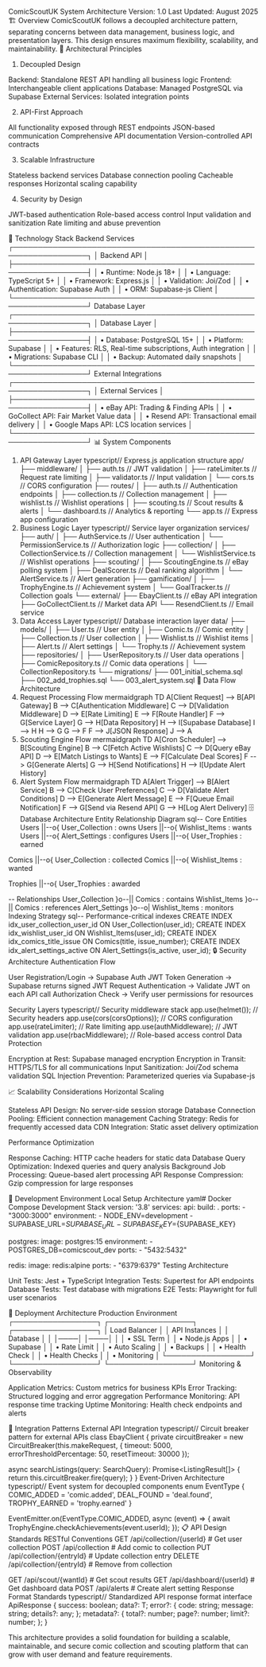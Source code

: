 ComicScoutUK System Architecture
Version: 1.0
Last Updated: August 2025
🏗️ Overview
ComicScoutUK follows a decoupled architecture pattern, separating concerns between data management, business logic, and presentation layers. This design ensures maximum flexibility, scalability, and maintainability.
🎯 Architectural Principles
1. Decoupled Design

Backend: Standalone REST API handling all business logic
Frontend: Interchangeable client applications
Database: Managed PostgreSQL via Supabase
External Services: Isolated integration points

2. API-First Approach

All functionality exposed through REST endpoints
JSON-based communication
Comprehensive API documentation
Version-controlled API contracts

3. Scalable Infrastructure

Stateless backend services
Database connection pooling
Cacheable responses
Horizontal scaling capability

4. Security by Design

JWT-based authentication
Role-based access control
Input validation and sanitization
Rate limiting and abuse prevention

🔧 Technology Stack
Backend Services
┌─────────────────────────────────────────────────────────────────┐
│                          Backend API                            │
├─────────────────────────────────────────────────────────────────┤
│ • Runtime: Node.js 18+                                        │
│ • Language: TypeScript 5+                                     │
│ • Framework: Express.js                                       │
│ • Validation: Joi/Zod                                         │
│ • Authentication: Supabase Auth                               │
│ • ORM: Supabase-js Client                                     │
└─────────────────────────────────────────────────────────────────┘
Database Layer
┌─────────────────────────────────────────────────────────────────┐
│                        Database Layer                           │
├─────────────────────────────────────────────────────────────────┤
│ • Database: PostgreSQL 15+                                    │
│ • Platform: Supabase                                          │
│ • Features: RLS, Real-time subscriptions, Auth integration    │
│ • Migrations: Supabase CLI                                    │
│ • Backup: Automated daily snapshots                           │
└─────────────────────────────────────────────────────────────────┘
External Integrations
┌─────────────────────────────────────────────────────────────────┐
│                    External Services                            │
├─────────────────────────────────────────────────────────────────┤
│ • eBay API: Trading & Finding APIs                            │
│ • GoCollect API: Fair Market Value data                       │
│ • Resend API: Transactional email delivery                    │
│ • Google Maps API: LCS location services                      │
└─────────────────────────────────────────────────────────────────┘
📊 System Components
1. API Gateway Layer
typescript// Express.js application structure
app/
├── middleware/
│   ├── auth.ts          // JWT validation
│   ├── rateLimiter.ts   // Request rate limiting
│   ├── validator.ts     // Input validation
│   └── cors.ts          // CORS configuration
├── routes/
│   ├── auth.ts          // Authentication endpoints
│   ├── collection.ts    // Collection management
│   ├── wishlist.ts      // Wishlist operations
│   ├── scouting.ts      // Scout results & alerts
│   └── dashboard.ts     // Analytics & reporting
└── app.ts               // Express app configuration
2. Business Logic Layer
typescript// Service layer organization
services/
├── auth/
│   ├── AuthService.ts           // User authentication
│   └── PermissionService.ts     // Authorization logic
├── collection/
│   ├── CollectionService.ts     // Collection management
│   └── WishlistService.ts       // Wishlist operations
├── scouting/
│   ├── ScoutingEngine.ts        // eBay polling system
│   ├── DealScorer.ts           // Deal ranking algorithm
│   └── AlertService.ts          // Alert generation
├── gamification/
│   ├── TrophyEngine.ts          // Achievement system
│   └── GoalTracker.ts           // Collection goals
└── external/
    ├── EbayClient.ts            // eBay API integration
    ├── GoCollectClient.ts       // Market data API
    └── ResendClient.ts          // Email service
3. Data Access Layer
typescript// Database interaction layer
data/
├── models/
│   ├── User.ts              // User entity
│   ├── Comic.ts             // Comic entity
│   ├── Collection.ts        // User collection
│   ├── Wishlist.ts          // Wishlist items
│   ├── Alert.ts             // Alert settings
│   └── Trophy.ts            // Achievement system
├── repositories/
│   ├── UserRepository.ts    // User data operations
│   ├── ComicRepository.ts   // Comic data operations
│   └── CollectionRepository.ts
└── migrations/
    ├── 001_initial_schema.sql
    ├── 002_add_trophies.sql
    └── 003_alert_system.sql
🔄 Data Flow Architecture
1. Request Processing Flow
mermaidgraph TD
    A[Client Request] --> B[API Gateway]
    B --> C[Authentication Middleware]
    C --> D[Validation Middleware]
    D --> E[Rate Limiting]
    E --> F[Route Handler]
    F --> G[Service Layer]
    G --> H[Data Repository]
    H --> I[Supabase Database]
    I --> H
    H --> G
    G --> F
    F --> J[JSON Response]
    J --> A
2. Scouting Engine Flow
mermaidgraph TD
    A[Cron Scheduler] --> B[Scouting Engine]
    B --> C[Fetch Active Wishlists]
    C --> D[Query eBay API]
    D --> E[Match Listings to Wants]
    E --> F[Calculate Deal Scores]
    F --> G[Generate Alerts]
    G --> H[Send Notifications]
    H --> I[Update Alert History]
3. Alert System Flow
mermaidgraph TD
    A[Alert Trigger] --> B[Alert Service]
    B --> C[Check User Preferences]
    C --> D[Validate Alert Conditions]
    D --> E[Generate Alert Message]
    E --> F[Queue Email Notification]
    F --> G[Send via Resend API]
    G --> H[Log Alert Delivery]
🗄️ Database Architecture
Entity Relationship Diagram
sql-- Core Entities
Users ||--o{ User_Collection : owns
Users ||--o{ Wishlist_Items : wants
Users ||--o{ Alert_Settings : configures
Users ||--o{ User_Trophies : earned

Comics ||--o{ User_Collection : collected
Comics ||--o{ Wishlist_Items : wanted

Trophies ||--o{ User_Trophies : awarded

-- Relationships
User_Collection }o--|| Comics : contains
Wishlist_Items }o--|| Comics : references
Alert_Settings }o--o| Wishlist_Items : monitors
Indexing Strategy
sql-- Performance-critical indexes
CREATE INDEX idx_user_collection_user_id ON User_Collection(user_id);
CREATE INDEX idx_wishlist_user_id ON Wishlist_Items(user_id);
CREATE INDEX idx_comics_title_issue ON Comics(title, issue_number);
CREATE INDEX idx_alert_settings_active ON Alert_Settings(is_active, user_id);
🔒 Security Architecture
Authentication Flow

User Registration/Login → Supabase Auth
JWT Token Generation → Supabase returns signed JWT
Request Authentication → Validate JWT on each API call
Authorization Check → Verify user permissions for resources

Security Layers
typescript// Security middleware stack
app.use(helmet());                    // Security headers
app.use(cors(corsOptions));          // CORS configuration
app.use(rateLimiter);                // Rate limiting
app.use(authMiddleware);             // JWT validation
app.use(rbacMiddleware);             // Role-based access control
Data Protection

Encryption at Rest: Supabase managed encryption
Encryption in Transit: HTTPS/TLS for all communications
Input Sanitization: Joi/Zod schema validation
SQL Injection Prevention: Parameterized queries via Supabase-js

📈 Scalability Considerations
Horizontal Scaling

Stateless API Design: No server-side session storage
Database Connection Pooling: Efficient connection management
Caching Strategy: Redis for frequently accessed data
CDN Integration: Static asset delivery optimization

Performance Optimization

Response Caching: HTTP cache headers for static data
Database Query Optimization: Indexed queries and query analysis
Background Job Processing: Queue-based alert processing
API Response Compression: Gzip compression for large responses

🔧 Development Environment
Local Setup Architecture
yaml# Docker Compose Development Stack
version: '3.8'
services:
  api:
    build: .
    ports:
      - "3000:3000"
    environment:
      - NODE_ENV=development
      - SUPABASE_URL=${SUPABASE_URL}
      - SUPABASE_KEY=${SUPABASE_KEY}
  
  postgres:
    image: postgres:15
    environment:
      - POSTGRES_DB=comicscout_dev
    ports:
      - "5432:5432"
  
  redis:
    image: redis:alpine
    ports:
      - "6379:6379"
Testing Architecture

Unit Tests: Jest + TypeScript
Integration Tests: Supertest for API endpoints
Database Tests: Test database with migrations
E2E Tests: Playwright for full user scenarios

🚀 Deployment Architecture
Production Environment
┌─────────────────┐    ┌─────────────────┐    ┌─────────────────┐
│   Load Balancer │    │  API Instances  │    │    Database     │
│                 │────│                 │────│                 │
│  • SSL Term     │    │ • Node.js Apps  │    │ • Supabase      │
│  • Rate Limit   │    │ • Auto Scaling  │    │ • Backups       │
│  • Health Check │    │ • Health Checks │    │ • Monitoring    │
└─────────────────┘    └─────────────────┘    └─────────────────┘
Monitoring & Observability

Application Metrics: Custom metrics for business KPIs
Error Tracking: Structured logging and error aggregation
Performance Monitoring: API response time tracking
Uptime Monitoring: Health check endpoints and alerts

🔄 Integration Patterns
External API Integration
typescript// Circuit breaker pattern for external APIs
class EbayClient {
  private circuitBreaker = new CircuitBreaker(this.makeRequest, {
    timeout: 5000,
    errorThresholdPercentage: 50,
    resetTimeout: 30000
  });

  async searchListings(query: SearchQuery): Promise<ListingResult[]> {
    return this.circuitBreaker.fire(query);
  }
}
Event-Driven Architecture
typescript// Event system for decoupled components
enum EventType {
  COMIC_ADDED = 'comic.added',
  DEAL_FOUND = 'deal.found',
  TROPHY_EARNED = 'trophy.earned'
}

EventEmitter.on(EventType.COMIC_ADDED, async (event) => {
  await TrophyEngine.checkAchievements(event.userId);
});
📋 API Design Standards
RESTful Conventions
GET    /api/collection/{userId}           # Get user collection
POST   /api/collection                    # Add comic to collection
PUT    /api/collection/{entryId}          # Update collection entry
DELETE /api/collection/{entryId}          # Remove from collection

GET    /api/scout/{wantId}                # Get scout results
GET    /api/dashboard/{userId}            # Get dashboard data
POST   /api/alerts                        # Create alert setting
Response Format Standards
typescript// Standardized API response format
interface ApiResponse<T> {
  success: boolean;
  data?: T;
  error?: {
    code: string;
    message: string;
    details?: any;
  };
  metadata?: {
    total?: number;
    page?: number;
    limit?: number;
  };
}

This architecture provides a solid foundation for building a scalable, maintainable, and secure comic collection and scouting platform that can grow with user demand and feature requirements.